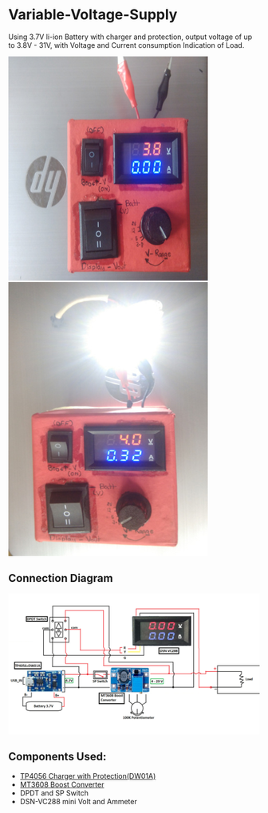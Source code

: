 # Variable-Voltage-Supply
Using 3.7V li-ion Battery with charger and protection, output voltage of up to 3.8V - 31V, with Voltage and Current consumption Indication of Load.

![](https://github.com/anoopcc99/Variable-Voltage-Supply/blob/main/Diagram/VSupply1.jpg)
![](https://github.com/anoopcc99/Variable-Voltage-Supply/blob/main/Diagram/VSupply2.jpg)

## Connection Diagram
![](https://github.com/anoopcc99/Variable-Voltage-Supply/blob/main/Diagram/Variable_Supplly.jpg)

## Components Used:
* [TP4056 Charger with Protection(DW01A)](https://uca8f65655a568684f25cebb803e.dl.dropboxusercontent.com/cd/0/inline2/BBx37ek01HWHPLkmEaZQFwq-ahPXSVn02EvS1ULSSmxdpQen2iUyHD_pqOkWoiKZTcCpAmc8v4L0oTuxdvE6laOYG6k4bXMN9vLoEs4m9FwHkFhhzvKbFn_gh8kRkhfalJIa_C62Ru197J4GUHvi9-oJ0JSI600ZgR6SzCylNYMsinUUgQiwM84OD4gM857yduQdKDlPSy0D6SoObi9FyIQdhFF0BvbEjNd5TpjiVpW94YKR_6lHCXa5vj45G_uSN3N2OgqehDDTLaPUxwHC-cBHcD4MFVwLQPqCshVVeTNnr5uAS5M8mBm5sXtQg53PblaHETCASf-PZTSnKEnDvXYP/file#)
* [MT3608 Boost Converter](https://datasheetspdf.com/pdf-file/909246/AEROSEMI/MT3608/1)
* DPDT and SP Switch
* DSN-VC288 mini Volt and Ammeter

